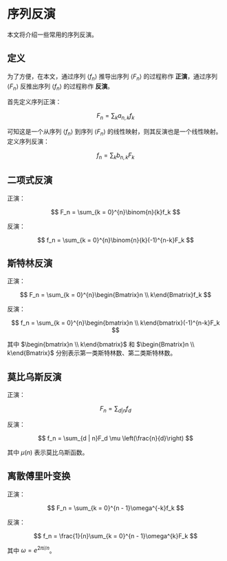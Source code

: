 # 序列反演

本文将介绍一些常用的序列反演。

## 定义

为了方便，在本文，通过序列 $\left\langle f_n \right\rangle$ 推导出序列 $\left\langle F_n \right\rangle$ 的过程称作 **正演**，通过序列 $\left\langle F_n \right\rangle$ 反推出序列 $\left\langle f_n \right\rangle$ 的过程称作 **反演**。

首先定义序列正演：

$$
F_n = \sum_{k} a_{n,k}f_k
$$

可知这是一个从序列 $\left\langle f_n \right\rangle$ 到序列 $\left\langle F_n \right\rangle$ 的线性映射，则其反演也是一个线性映射。定义序列反演：

$$
f_n = \sum_{k} b_{n,k}F_k
$$

## 二项式反演

正演：

$$
F_n = \sum_{k = 0}^{n}\binom{n}{k}f_k
$$

反演：

$$
f_n = \sum_{k = 0}^{n}\binom{n}{k}(-1)^{n-k}F_k
$$

## 斯特林反演

正演：

$$
F_n = \sum_{k = 0}^{n}\begin{Bmatrix}n \\ k\end{Bmatrix}f_k
$$

反演：

$$
f_n = \sum_{k = 0}^{n}\begin{bmatrix}n \\ k\end{bmatrix}(-1)^{n-k}F_k
$$

其中 $\begin{bmatrix}n \\ k\end{bmatrix}$ 和 $\begin{Bmatrix}n \\ k\end{Bmatrix}$ 分别表示第一类斯特林数、第二类斯特林数。

## 莫比乌斯反演

正演：

$$
F_n = \sum_{d | n}f_d
$$

反演：

$$
f_n = \sum_{d | n}F_d \mu \left(\frac{n}{d}\right)
$$

其中 $\mu(n)$ 表示莫比乌斯函数。

## 离散傅里叶变换

正演：

$$
F_n = \sum_{k = 0}^{n - 1}\omega^{-k}f_k
$$

反演：

$$
f_n = \frac{1}{n}\sum_{k = 0}^{n - 1}\omega^{k}F_k
$$

其中 $\omega = e^{2\pi i/n}$。
